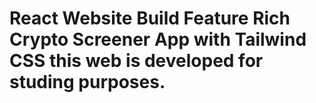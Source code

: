 # React Website Build Feature Rich Crypto Screener App with Tailwind CSS this web is developed for studing purposes.

